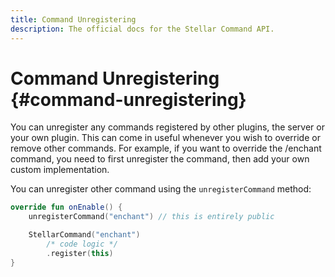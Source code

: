 ```yaml
---
title: Command Unregistering
description: The official docs for the Stellar Command API.
---
```


# Command Unregistering {#command-unregistering}

You can unregister any commands registered by other plugins, the server or your own plugin. This can come in useful whenever you wish to override or remove other commands. For example, if you want to override the /enchant command, you need to first unregister the command, then add your own custom implementation.

You can unregister other command using the `unregisterCommand` method:

```kotlin
override fun onEnable() {
    unregisterCommand("enchant") // this is entirely public

    StellarCommand("enchant")
        /* code logic */
        .register(this)
}
```